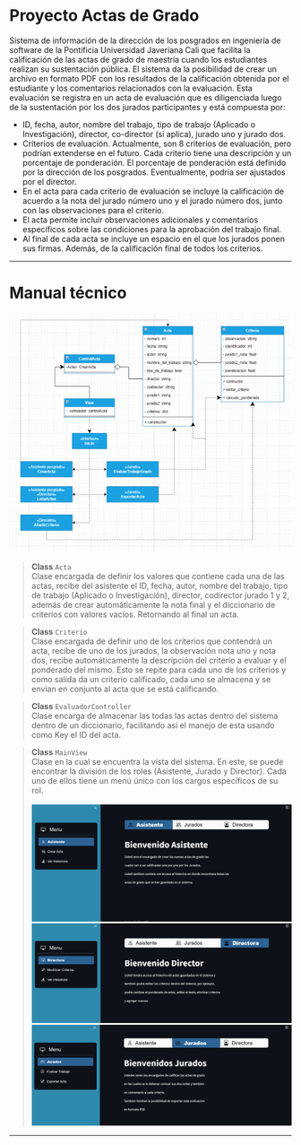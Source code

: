 # Proyecto Actas de Grado

Sistema de información de la dirección de los posgrados en ingeniería de software de la Pontificia Universidad Javeriana Cali
que facilita la calificación de las actas de grado de maestría cuando los estudiantes realizan 
su sustentación pública. El sistema da la posibilidad de crear un archivo en formato PDF con los resultados de la 
calificación obtenida por el estudiante y los comentarios relacionados con la evaluación. Esta evaluación se registra
en un acta de evaluación que es diligenciada luego de la sustentación por los dos jurados participantes y está 
compuesta por:

* ID, fecha, autor, nombre del trabajo, tipo de trabajo (Aplicado o Investigación), director, 
co-director (si aplica), jurado uno y jurado dos. 
* Criterios de evaluación. Actualmente, son 8 criterios de evaluación, pero podrían extenderse en el futuro. 
Cada criterio tiene una descripción y un porcentaje de ponderación. El porcentaje de ponderación está definido por la dirección de los posgrados. 
Eventualmente, podría ser ajustados por el director. 
* En el acta para cada criterio de evaluación se incluye la calificación de acuerdo a la nota del jurado número uno y el 
jurado número dos, junto con las observaciones para el criterio. 
* El acta permite incluir observaciones adicionales y comentarios específicos sobre las condiciones para la 
aprobación del trabajo final.
* Al final de cada acta se incluye un espacio en el que los jurados ponen sus firmas. Además, de la calificación final de todos los criterios.
___
# Manual técnico
[![LINK](Imagenes/Imagen_UML.png)](https://drive.google.com/file/d/1MK1o4HypcTjOP_YV2KTAQA6Ou0AZGJEj/view?usp=sharing)

> **Class** `Acta`\
> Clase encargada de definir los valores que contiene cada una de las actas, recibe 
> del asistente el ID, fecha, autor, nombre del trabajo, tipo de trabajo (Aplicado o Investigación), director, codirector
> jurado 1 y 2, además de crear automáticamente la nota final y el diccionario de criterios con valores vacíos.
> Retornando al final un acta.

> **Class** `Criterio`\
> Clase encargada de definir uno de los criterios que contendrá un acta, recibe de uno de los jurados, la observación
 nota uno y nota dos, recibe automáticamente la descripción del criterio a evaluar y el ponderado del mismo. Esto se
> repite para cada uno de los criterios y como salida da un criterio calificado, cada uno se almacena y se envian en conjunto al
> acta que se está calificando.

> **Class** `EvaluadorController`\
> Clase encarga de almacenar las todas las actas dentro del sistema dentro de un diccionario,
> facilitando así el manejo de esta usando como Key el ID del acta.

> **Class** `MainView`\
> Clase en la cual se encuentra la vista del sistema. En este, se puede encontrar
> la división de los roles (Asistente, Jurado y Director). Cada uno de ellos tiene un menú único con los cargos específicos de su rol.
> \
> \
![](Imagenes/ImagenAsistente.png)
![](Imagenes/ImagenDirector.png)
![](Imagenes/ImagenJurados.png)
___
